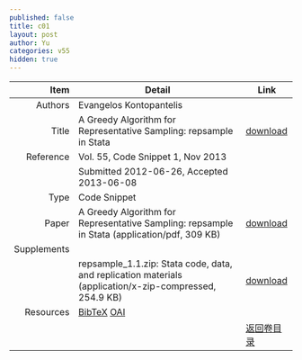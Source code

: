 ```yaml
---
published: false
title: c01
layout: post
author: Yu
categories: v55
hidden: true
---
```


| Item | Detail | Link |
|---:|---|---|
| Authors | Evangelos Kontopantelis| |
| Title |A Greedy Algorithm for Representative Sampling: repsample in Stata | [download](http://www.jstatsoft.org/v55/c01/paper) |
| Reference |Vol. 55, Code Snippet 1, Nov 2013 | |
| | Submitted 2012-06-26, Accepted 2013-06-08| | 
| Type | Code Snippet| |
| Paper | A Greedy Algorithm for Representative Sampling: repsample in Stata  (application/pdf, 309 KB)| [download](http://www.jstatsoft.org/v55/c01/paper) |
| Supplements | | |
| |repsample_1.1.zip: Stata code, data, and replication materials  (application/x-zip-compressed, 254.9 KB)|  [download](http://www.jstatsoft.org/v55/c01/supp/1) |
| Resources | [BibTeX](http://www.jstatsoft.org/v55/c01/bibtex) [OAI](http://www.jstatsoft.org/oai?verb=GetRecord&identifier=oai.jstatsoft/v55/c01&prefix=oai_dc)| |
| |  | [返回卷目录]({{site.baseurl}}/volume/v55.html) |